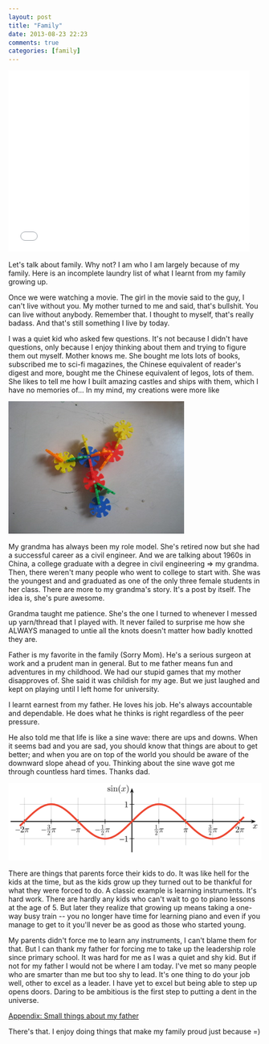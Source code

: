 ```yaml
---
layout: post
title: "Family"
date: 2013-08-23 22:23
comments: true
categories: [family]
---
```

<iframe width="480" height="360" src="//www.youtube.com/embed/w0oyZKR7Pgw" frameborder="0" allowfullscreen> </iframe>

Let's talk about family. Why not? I am who I am largely because of my family. Here is an incomplete laundry list of what I learnt from my family growing up.

Once we were watching a movie. The girl in the movie said to the guy, I can't live without you. My mother turned to me and said, that's bullshit. You can live without anybody. Remember that. I thought to myself, that's really badass. And that's still something I live by today.

I was a quiet kid who asked few questions. It's not because I didn't have questions, only because I enjoy thinking about them and trying to figure them out myself. Mother knows me. She bought me lots lots of books, subscribed me to sci-fi magazines, the Chinese equivalent of reader's digest and more, bought me the Chinese equivalent of legos, lots of them. She likes to tell me how I built amazing castles and ships with them, which I have no memories of... In my mind, my creations were more like

![snowflakes](/images/post/2013-08-23-snowflakes.jpg "snowflakes")

My grandma has always been my role model. She's retired now but she had a successful career as a civil engineer. And we are talking about 1960s in China, a college graduate with a degree in civil engineering => my grandma. Then, there weren't many people who went to college to start with. She was the youngest and and graduated as one of the only three female students in her class. There are more to my grandma's story. It's a post by itself. The idea is, she's pure awesome.

Grandma taught me patience. She's the one I turned to whenever I messed up yarn/thread that I played with. It never failed to surprise me how she ALWAYS managed to untie all the knots doesn't matter how badly knotted they are.

Father is my favorite in the family (Sorry Mom). He's a serious surgeon at work and a prudent man in general. But to me father means fun and adventures in my childhood.
We had our stupid games that my mother disapproves of. She said it was childish for my age. But we just laughed and kept on playing until I left home for university.

I learnt earnest from my father. He loves his job. He's always accountable and dependable. He does what he thinks is right regardless of the peer pressure.

He also told me that life is like a sine wave: there are ups and downs. When it seems bad and you are sad, you should know that things are about to get better; and when you are on top of the world you should be aware of the downward slope ahead of you. Thinking about the sine wave got me through countless hard times. Thanks dad.

![sine](/images/post/2013-08-23-sine.gif "sine")

There are things that parents force their kids to do. It was like hell for the kids at the time, but as the kids grow up they turned out to be thankful for what they were forced to do. A classic example is learning instruments. It's hard work. There are hardly any kids who can't wait to go to piano lessons at the age of 5. But later they realize that growing up means taking a one-way busy train -- you no longer have time for learning piano and even if you manage to get to it you'll never be as good as those who started young.

My parents didn't force me to learn any instruments, I can't blame them for that. But I can thank my father for forcing me to take up the leadership role since primary school. It was hard for me as I was a quiet and shy kid. But if not for my father I would not be where I am today. I've met so many people who are smarter than me but too shy to lead. It's one thing to do your job well, other to excel as a leader. I have yet to excel but being able to step up opens doors. Daring to be ambitious is the first step to putting a dent in the universe.

<a href="{{ root_url }}/small-things-about-father">Appendix: Small things about my father</a>

There's that. I enjoy doing things that make my family proud just because =)


